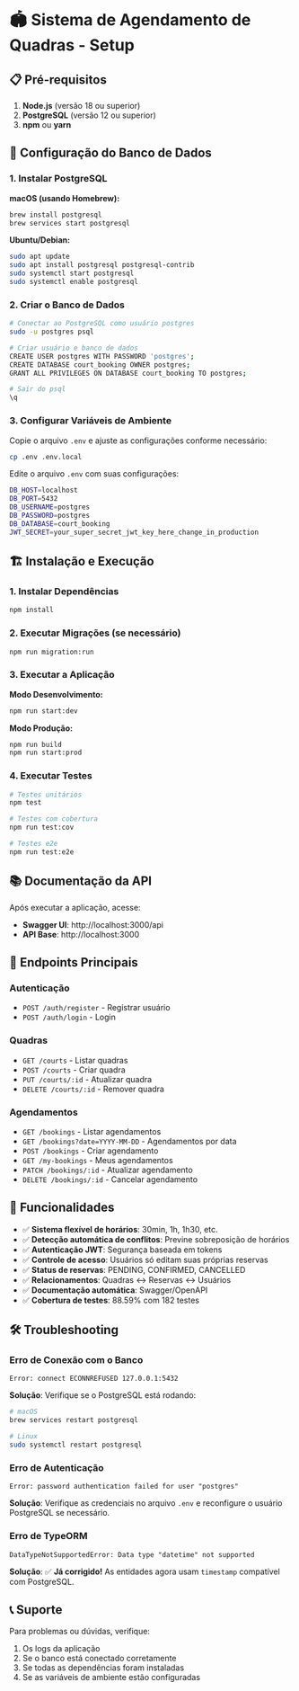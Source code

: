 # 🏟️ Sistema de Agendamento de Quadras - Setup

## 📋 Pré-requisitos

1. **Node.js** (versão 18 ou superior)
2. **PostgreSQL** (versão 12 ou superior)
3. **npm** ou **yarn**

## 🚀 Configuração do Banco de Dados

### 1. Instalar PostgreSQL

**macOS (usando Homebrew):**

```bash
brew install postgresql
brew services start postgresql
```

**Ubuntu/Debian:**

```bash
sudo apt update
sudo apt install postgresql postgresql-contrib
sudo systemctl start postgresql
sudo systemctl enable postgresql
```

### 2. Criar o Banco de Dados

```bash
# Conectar ao PostgreSQL como usuário postgres
sudo -u postgres psql

# Criar usuário e banco de dados
CREATE USER postgres WITH PASSWORD 'postgres';
CREATE DATABASE court_booking OWNER postgres;
GRANT ALL PRIVILEGES ON DATABASE court_booking TO postgres;

# Sair do psql
\q
```

### 3. Configurar Variáveis de Ambiente

Copie o arquivo `.env` e ajuste as configurações conforme necessário:

```bash
cp .env .env.local
```

Edite o arquivo `.env` com suas configurações:

```bash
DB_HOST=localhost
DB_PORT=5432
DB_USERNAME=postgres
DB_PASSWORD=postgres
DB_DATABASE=court_booking
JWT_SECRET=your_super_secret_jwt_key_here_change_in_production
```

## 🏗️ Instalação e Execução

### 1. Instalar Dependências

```bash
npm install
```

### 2. Executar Migrações (se necessário)

```bash
npm run migration:run
```

### 3. Executar a Aplicação

**Modo Desenvolvimento:**

```bash
npm run start:dev
```

**Modo Produção:**

```bash
npm run build
npm run start:prod
```

### 4. Executar Testes

```bash
# Testes unitários
npm test

# Testes com cobertura
npm run test:cov

# Testes e2e
npm run test:e2e
```

## 📚 Documentação da API

Após executar a aplicação, acesse:

- **Swagger UI**: http://localhost:3000/api
- **API Base**: http://localhost:3000

## 🔗 Endpoints Principais

### Autenticação

- `POST /auth/register` - Registrar usuário
- `POST /auth/login` - Login

### Quadras

- `GET /courts` - Listar quadras
- `POST /courts` - Criar quadra
- `PUT /courts/:id` - Atualizar quadra
- `DELETE /courts/:id` - Remover quadra

### Agendamentos

- `GET /bookings` - Listar agendamentos
- `GET /bookings?date=YYYY-MM-DD` - Agendamentos por data
- `POST /bookings` - Criar agendamento
- `GET /my-bookings` - Meus agendamentos
- `PATCH /bookings/:id` - Atualizar agendamento
- `DELETE /bookings/:id` - Cancelar agendamento

## 🎯 Funcionalidades

- ✅ **Sistema flexível de horários**: 30min, 1h, 1h30, etc.
- ✅ **Detecção automática de conflitos**: Previne sobreposição de horários
- ✅ **Autenticação JWT**: Segurança baseada em tokens
- ✅ **Controle de acesso**: Usuários só editam suas próprias reservas
- ✅ **Status de reservas**: PENDING, CONFIRMED, CANCELLED
- ✅ **Relacionamentos**: Quadras ↔ Reservas ↔ Usuários
- ✅ **Documentação automática**: Swagger/OpenAPI
- ✅ **Cobertura de testes**: 88.59% com 182 testes

## 🛠️ Troubleshooting

### Erro de Conexão com o Banco

```
Error: connect ECONNREFUSED 127.0.0.1:5432
```

**Solução**: Verifique se o PostgreSQL está rodando:

```bash
# macOS
brew services restart postgresql

# Linux
sudo systemctl restart postgresql
```

### Erro de Autenticação

```
Error: password authentication failed for user "postgres"
```

**Solução**: Verifique as credenciais no arquivo `.env` e reconfigure o usuário PostgreSQL se necessário.

### Erro de TypeORM

```
DataTypeNotSupportedError: Data type "datetime" not supported
```

**Solução**: ✅ **Já corrigido!** As entidades agora usam `timestamp` compatível com PostgreSQL.

## 📞 Suporte

Para problemas ou dúvidas, verifique:

1. Os logs da aplicação
2. Se o banco está conectado corretamente
3. Se todas as dependências foram instaladas
4. Se as variáveis de ambiente estão configuradas
